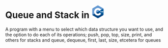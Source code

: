 # Queue and Stack in <a href="https://www.w3schools.com/cpp/" target="_blank" rel="noreferrer"> <img src="https://raw.githubusercontent.com/devicons/devicon/master/icons/cplusplus/cplusplus-original.svg" alt="cplusplus" width="40" height="40"/> </a>
A program with a menu to select which data structure you want to use, and the option to do each of its operations; push, pop, top, size, print, and others for stacks and queue, dequeue, first, last, size, etcetera for queues
